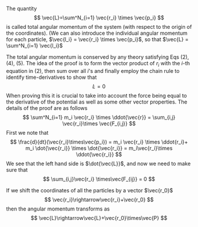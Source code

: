 The quantity 
$$
\vec{L}=\sum^N_{i=1} \vec{r_i} \times \vec{p_i}
$$
is called total angular momentum of the system (with respect to the origin of the coordinates). (We can also introduce the individual angular momentum for each particle, $\vec{l_i} = \vec{r_i} \times \vec{p_i}$, so that $\vec{L} = \sum^N_{i=1} \vec{l_i}$

The total angular momentum is conserved by any theory satisfying Eqs (2), (4), (5). The idea of the proof is to form the vector product of $r_i$ with the $i$-th equation in (2), then sum over all $i$'s and finally employ the chain rule to identify time-derivatives to show that 
$$
\dot{L}=0
$$
When proving this it is crucial to take into account the force being equal to the derivative of the potential as well as some other vector properties. The details of the proof are as follows
$$
\sum^N_{i=1} m_i \vec{r_i} \times \ddot{\vec{r}} = \sum_{i,j} \vec{r_i}\times \vec{F_{i,j}}
$$
First we note that 
$$
\frac{d}{dt}(\vec{r_i}\times\vec{p_i}) = m_i \vec{r_i} \times \ddot{r_i}+ m_i \dot{\vec{r_i}} \times \dot{\vec{r_i}} = m_i\vec{r_i}\times \ddot{\vec{r_i}}
$$
We see that the left hand side is $\dot{\vec{L}}$, and now we need to make sure that 
$$
\sum_{i,j}\vec{r_i} \times\vec{F_{ij}} = 0
$$

If we shift the coordinates of all the particles by a vector $\vec{r_0}$
$$
\vec{r_i}\rightarrow\vec{r_i}+\vec{r_0}
$$
then the angular momentum transforms as 
$$
\vec{L}\rightarrow\vec{L}+\vec{r_0}\times\vec{P}
$$
